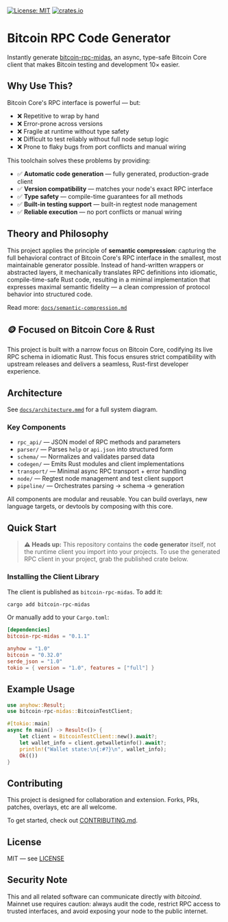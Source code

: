 [![License: MIT](https://img.shields.io/badge/license-MIT-blue)](LICENSE)
[![crates.io](https://img.shields.io/crates/v/bitcoin-rpc-midas)](https://crates.io/crates/bitcoin-rpc-midas)

# Bitcoin RPC Code Generator

Instantly generate [bitcoin-rpc-midas](https://github.com/nervana21/bitcoin-rpc-midas), an async, type-safe Bitcoin Core client that makes Bitcoin testing and development 10× easier.

## Why Use This?

Bitcoin Core's RPC interface is powerful — but:

- ❌ Repetitive to wrap by hand
- ❌ Error-prone across versions
- ❌ Fragile at runtime without type safety
- ❌ Difficult to test reliably without full node setup logic
- ❌ Prone to flaky bugs from port conflicts and manual wiring

This toolchain solves these problems by providing:

- ✅ **Automatic code generation** — fully generated, production-grade client
- ✅ **Version compatibility** — matches your node's exact RPC interface
- ✅ **Type safety** — compile-time guarantees for all methods
- ✅ **Built-in testing support** — built-in regtest node management
- ✅ **Reliable execution** — no port conflicts or manual wiring

## Theory and Philosophy

This project applies the principle of **semantic compression**: capturing the full behavioral contract of Bitcoin Core's RPC interface in the smallest, most maintainable generator possible. Instead of hand-written wrappers or abstracted layers, it mechanically translates RPC definitions into idiomatic, compile-time-safe Rust code, resulting in a minimal implementation that expresses maximal semantic fidelity — a clean compression of protocol behavior into structured code.

Read more: [`docs/semantic-compression.md`](docs/semantic-compression.md)

## 🪙 Focused on Bitcoin Core & Rust

This project is built with a narrow focus on Bitcoin Core, codifying its live RPC schema in idiomatic Rust. This focus ensures strict compatibility with upstream releases and delivers a seamless, Rust-first developer experience.

## Architecture

See [`docs/architecture.mmd`](docs/architecture.mmd) for a full system diagram.

### Key Components

- `rpc_api/` — JSON model of RPC methods and parameters
- `parser/` — Parses `help` or `api.json` into structured form
- `schema/` — Normalizes and validates parsed data
- `codegen/` — Emits Rust modules and client implementations
- `transport/` — Minimal async RPC transport + error handling
- `node/` — Regtest node management and test client support
- `pipeline/` — Orchestrates parsing → schema → generation

All components are modular and reusable. You can build overlays, new language targets, or devtools by composing with this core.

## Quick Start

> **⚠️ Heads up:** This repository contains the **code generator** itself, not the runtime client you import into your projects. To use the generated RPC client in your project, grab the published crate below.

### Installing the Client Library

The client is published as `bitcoin-rpc-midas`. To add it:

```bash
cargo add bitcoin-rpc-midas
```

Or manually add to your `Cargo.toml`:

```toml
[dependencies]
bitcoin-rpc-midas = "0.1.1"

anyhow = "1.0"
bitcoin = "0.32.0"
serde_json = "1.0"
tokio = { version = "1.0", features = ["full"] }
```

## Example Usage

```rust
use anyhow::Result;
use bitcoin-rpc-midas::BitcoinTestClient;

#[tokio::main]
async fn main() -> Result<()> {
    let client = BitcoinTestClient::new().await?;
    let wallet_info = client.getwalletinfo().await?;
    println!("Wallet state:\n{:#?}\n", wallet_info);
    Ok(())
}
```

## Contributing

This project is designed for collaboration and extension. Forks, PRs, patches, overlays, etc are all welcome.

To get started, check out [CONTRIBUTING.md](CONTRIBUTING.md).

## License

MIT — see [LICENSE](LICENSE)

## Security Note

This and all related software can communicate directly with _bitcoind_. Mainnet use requires caution: always audit the code, restrict RPC access to trusted interfaces, and avoid exposing your node to the public internet.
